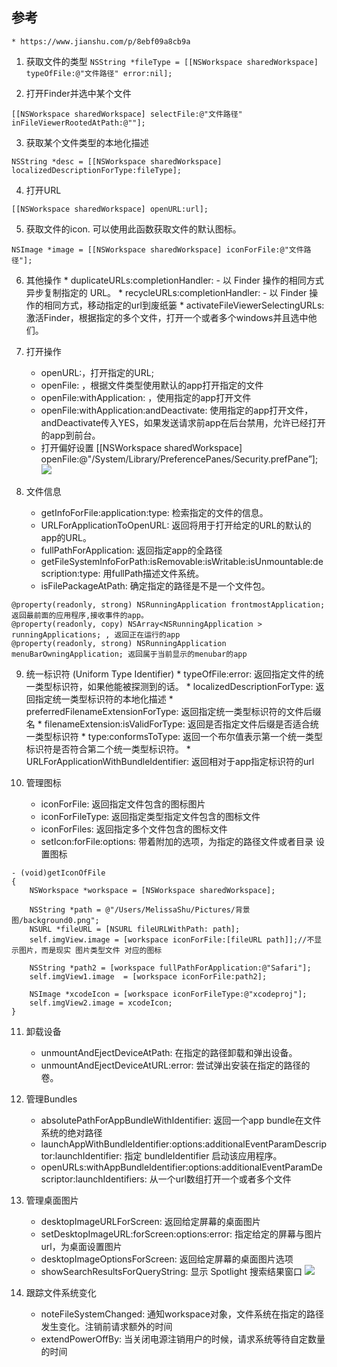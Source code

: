 ## 参考 
    * https://www.jianshu.com/p/8ebf09a8cb9a

1. 获取文件的类型
`NSString *fileType = [[NSWorkspace sharedWorkspace] typeOfFile:@"文件路径" error:nil];` 

2. 打开Finder并选中某个文件

`[[NSWorkspace sharedWorkspace] selectFile:@"文件路径" inFileViewerRootedAtPath:@""];`

3. 获取某个文件类型的本地化描述 

`NSString *desc = [[NSWorkspace sharedWorkspace] localizedDescriptionForType:fileType];` 

4. 打开URL 

`[[NSWorkspace sharedWorkspace] openURL:url];`

5. 获取文件的icon. 可以使用此函数获取文件的默认图标。

`NSImage *image = [[NSWorkspace sharedWorkspace] iconForFile:@"文件路径"];` 

6. 其他操作 
        * duplicateURLs:completionHandler: - 以 Finder 操作的相同方式异步复制指定的 URL。
        * recycleURLs:completionHandler: - 以 Finder 操作的相同方式，移动指定的url到废纸篓
        * activateFileViewerSelectingURLs: 激活Finder，根据指定的多个文件，打开一个或者多个windows并且选中他们。

7. 打开操作 
    * openURL:，打开指定的URL;
    * openFile: ，根据文件类型使用默认的app打开指定的文件
    * openFile:withApplication: ，使用指定的app打开文件
    * openFile:withApplication:andDeactivate: 使用指定的app打开文件， andDeactivate传入YES，如果发送请求前app在后台禁用，允许已经打开的app到前台。
    * 打开偏好设置 [[NSWorkspace sharedWorkspace] openFile:@"/System/Library/PreferencePanes/Security.prefPane”];  
    ![](/i/cfa71cb8-0355-4570-b07e-ef8ef87d8ace.jpg)




8. 文件信息 
    * getInfoForFile:application:type: 检索指定的文件的信息。 
    * URLForApplicationToOpenURL: 返回将用于打开给定的URL的默认的app的URL。
    * fullPathForApplication: 返回指定app的全路径
    * getFileSystemInfoForPath:isRemovable:isWritable:isUnmountable:description:type: 用fullPath描述文件系统。
    * isFilePackageAtPath: 确定指定的路径是不是一个文件包。 

```
@property(readonly, strong) NSRunningApplication frontmostApplication; 返回最前面的应用程序,接收事件的app。
@property(readonly, copy) NSArray<NSRunningApplication > runningApplications; , 返回正在运行的app
@property(readonly, strong) NSRunningApplication menuBarOwningApplication; 返回属于当前显示的menubar的app
```
    
    
   
  9. 统一标识符 (Uniform Type Identifier) 
    * typeOfFile:error: 返回指定文件的统一类型标识符，如果他能被探测到的话。 
    * localizedDescriptionForType: 返回指定统一类型标识符的本地化描述
    * preferredFilenameExtensionForType: 返回指定统一类型标识符的文件后缀名
    * filenameExtension:isValidForType: 返回是否指定文件后缀是否适合统一类型标识符
    * type:conformsToType: 返回一个布尔值表示第一个统一类型标识符是否符合第二个统一类型标识符。
    * URLForApplicationWithBundleIdentifier: 返回相对于app指定标识符的url



10. 管理图标 
    * iconForFile: 返回指定文件包含的图标图片
    * iconForFileType: 返回指定类型指定文件包含的图标文件
    * iconForFiles: 返回指定多个文件包含的图标文件
    * setIcon:forFile:options: 带着附加的选项，为指定的路径文件或者目录 设置图标

```
- (void)getIconOfFile
{
    NSWorkspace *workspace = [NSWorkspace sharedWorkspace];
    
    NSString *path = @"/Users/MelissaShu/Pictures/背景图/background0.png";
    NSURL *fileURL = [NSURL fileURLWithPath: path];
    self.imgView.image = [workspace iconForFile:[fileURL path]];//不显示图片，而是现实 图片类型文件 对应的图标
    
    NSString *path2 = [workspace fullPathForApplication:@"Safari"];
    self.imgView1.image  = [workspace iconForFile:path2];
    
    NSImage *xcodeIcon = [workspace iconForFileType:@"xcodeproj"];
    self.imgView2.image = xcodeIcon;
}
```
11. 卸载设备 
    * unmountAndEjectDeviceAtPath: 在指定的路径卸载和弹出设备。 
    * unmountAndEjectDeviceAtURL:error: 尝试弹出安装在指定的路径的卷。 
12. 管理Bundles 
    * absolutePathForAppBundleWithIdentifier: 返回一个app bundle在文件系统的绝对路径 
    * launchAppWithBundleIdentifier:options:additionalEventParamDescriptor:launchIdentifier: 指定 bundleIdentifier 启动该应用程序。
    * openURLs:withAppBundleIdentifier:options:additionalEventParamDescriptor:launchIdentifiers: 从一个url数组打开一个或者多个文件



13. 管理桌面图片 
    * desktopImageURLForScreen: 返回给定屏幕的桌面图片
    * setDesktopImageURL:forScreen:options:error: 指定给定的屏幕与图片url，为桌面设置图片
    * desktopImageOptionsForScreen: 返回给定屏幕的桌面图片选项
    * showSearchResultsForQueryString: 显示 Spotlight 搜索结果窗口
    ![](/i/271a341a-82b4-46dd-a08d-d37f511be720.jpg)




13. 跟踪文件系统变化 
    * noteFileSystemChanged: 通知workspace对象，文件系统在指定的路径发生变化。注销前请求额外的时间
    * extendPowerOffBy: 当关闭电源注销用户的时候，请求系统等待自定数量的时间

